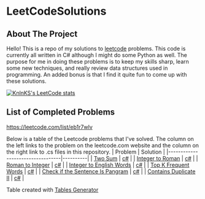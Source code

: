 # LeetCodeSolutions

## About The Project
Hello! This is a repo of my solutions to [leetcode](https://leetcode.com/) problems. This code is currently all written in C# although I might do some Python as well. 
The purpose for me in doing these problems is to keep my skills sharp, learn some new techniques, and really review data structures used in programming. An added bonus
is that I find it quite fun to come up with these solutions.

[![KnlnKS's LeetCode stats](https://leetcode-stats-six.vercel.app/api?username=paulliadis&theme=dark)](https://github.com/KnlnKS/leetcode-stats)

## List of Completed Problems
https://leetcode.com/list/eb1r7wlv

Below is a table of the Leetcode problems that I've solved. The column on the left links to the problem on the leetcode.com website and the column 
on the right link to .cs files in this repository.
| Problem                          | Solution |
|----------------------------------|----------|
| [Two Sum](https://leetcode.com/problems/two-sum)                          | [c#](https://github.com/paulliadis/LeetCodeSolutions/blob/master/LeetCodeSolutions/twosum.cs)     |
| [Integer to Roman](https://leetcode.com/problems/integer-to-roman)                 | [c#](https://github.com/paulliadis/LeetCodeSolutions/blob/master/LeetCodeSolutions/IntToRoman.cs)     |
| [Roman to Integer](https://leetcode.com/problems/roman-to-integer)                 | [c#](https://github.com/paulliadis/LeetCodeSolutions/blob/master/LeetCodeSolutions/RomanToInt.cs)     |
| [Integer to English Words](https://leetcode.com/problems/integer-to-english-words)         | [c#](https://github.com/paulliadis/LeetCodeSolutions/blob/master/LeetCodeSolutions/IntToEnglish.cs)     |
| [Top K Frequent Words](https://leetcode.com/problems/top-k-frequent-words)             | [c#](https://github.com/paulliadis/LeetCodeSolutions/blob/master/LeetCodeSolutions/TopKWords.cs)     |
| [Check if the Sentence Is Pangram](https://leetcode.com/problems/check-if-the-sentence-is-pangram) | [c#](https://github.com/paulliadis/LeetCodeSolutions/blob/master/LeetCodeSolutions/IsPangram.cs)     |
| [Contains Duplicate II](https://leetcode.com/problems/contains-duplicate-ii/) | [c#](https://github.com/paulliadis/LeetCodeSolutions/blob/master/LeetCodeSolutions/containsduplicatetwo.cs)     |

Table created with [Tables Generator](https://www.tablesgenerator.com/markdown_tables)
